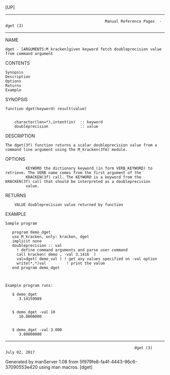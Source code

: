 [UP]

-----------------------------------------------------------------------------------------------------------------------------------
                                                Manual Reference Pages  - dget (3)
-----------------------------------------------------------------------------------------------------------------------------------
                                                                 
NAME

    dget - [ARGUMENTS:M_kracken]given keyword fetch doubleprecision value from command argument

CONTENTS

    Synopsis
    Description
    Options
    Returns
    Example

SYNOPSIS

    function dget(keyword) result(value)


        character(len=*),intent(in)  :: keyword
        doubleprecision              :: value

DESCRIPTION

    The dget(3f) function returns a scalar doubleprecision value from a command line argument using the M_kracken(3fm) module.

OPTIONS

             KEYWORD the dictionary keyword (in form VERB_KEYWORD) to retrieve. The VERB name comes from the first argument of the
             KRACKEN(3f) call. The KEYWORD is a keyword from the KRACKEN(3f) call that should be interpreted as a doubleprecision
             value.

RETURNS

        VALUE doubleprecision value returned by function

EXAMPLE

    Sample program

       program demo_dget
       use M_kracken, only: kracken, dget
       implicit none
       doubleprecision :: val
         ! define command arguments and parse user command
         call kracken( demo , -val 3.1416  )
         val=dget( demo_val ) ! get any values specified on -val option
         write(*,*)val         ! print the value
       end program demo_dget



    Example program runs:

       $ demo_dget
          3.14159989


       $ demo_dget -val 10
          10.0000000


       $ demo_dget -val 3.000
          3.00000000

-----------------------------------------------------------------------------------------------------------------------------------

                                                             dget (3)                                                 July 02, 2017

Generated by manServer 1.08 from 5f979fe8-fa4f-4443-96c6-37090553e420 using man macros.
                                                              [dget]
